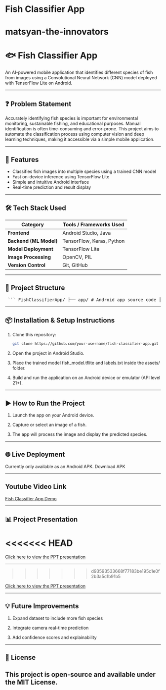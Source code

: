 
# Fish Classifier App

# matsyan-the-innovators
# 🐟 Fish Classifier App

An AI-powered mobile application that identifies different species of fish from images using a Convolutional Neural Network (CNN) model deployed with TensorFlow Lite on Android.

---

## ❓ Problem Statement

Accurately identifying fish species is important for environmental monitoring, sustainable fishing, and educational purposes. Manual identification is often time-consuming and error-prone. This project aims to automate the classification process using computer vision and deep learning techniques, making it accessible via a simple mobile application.

---

## 🚀 Features

- Classifies fish images into multiple species using a trained CNN model
- Fast on-device inference using TensorFlow Lite
- Simple and intuitive Android interface
- Real-time prediction and result display

---

## 🛠️ Tech Stack Used

| Category            | Tools / Frameworks Used                         |
|---------------------|-------------------------------------------------|
| **Frontend**         | Android Studio, Java                           |
| **Backend (ML Model)**| TensorFlow, Keras, Python                      |
| **Model Deployment** | TensorFlow Lite                                |
| **Image Processing** | OpenCV, PIL                                    |
| **Version Control**  | Git, GitHub                                    |

---

## 📁 Project Structure

<pre> ``` FishClassifierApp/ ├── app/ # Android app source code │ ├── java/ │ │ └── com.example.fishclassifierapp/ │ │ ├── MainActivity.java │ │ └── FishClassifier.java │ └── res/ │ ├── layout/ │ └── drawable/ ├── model/ # Machine Learning model files │ ├── fish_model.tflite │ └── labels.txt ├── assets/ # Additional resources ├── README.md # Project documentation └── .gitignore ``` </pre>
---

## 📦 Installation & Setup Instructions

1. Clone this repository:
   ```bash
   git clone https://github.com/your-username/fish-classifier-app.git
2. Open the project in Android Studio.

3. Place the trained model fish_model.tflite and labels.txt inside the assets/ folder.

4. Build and run the application on an Android device or emulator (API level 21+).
---

## ▶️ How to Run the Project
1. Launch the app on your Android device.

2. Capture or select an image of a fish.

3. The app will process the image and display the predicted species.

---

## 🌐 Live Deployment
Currently only available as an Android APK. Download APK

---
## Youtube Video Link
[Fish Classifier App Demo](https://youtu.be/tJTXbNDRkfg)

---
## 📊 Project Presentation
<<<<<<< HEAD
=======

[Click here to view the PPT presentation](https://github.com/Glitchtrap991/matsyan-the-innovators/raw/main/FishClassifierPPT.pptx)

---
>>>>>>> d93593533668f77183be195c1e0f2b3a5c1b91b5

[Click here to view the PPT presentation](https://github.com/Glitchtrap991/matsyan-the-innovators/raw/main/FishClassifierPPT.pptx)

---
## 💡 Future Improvements
1. Expand dataset to include more fish species

2. Integrate camera real-time prediction

3. Add confidence scores and explainability

---
## 📄 License
This project is open-source and available under the MIT License.
---

